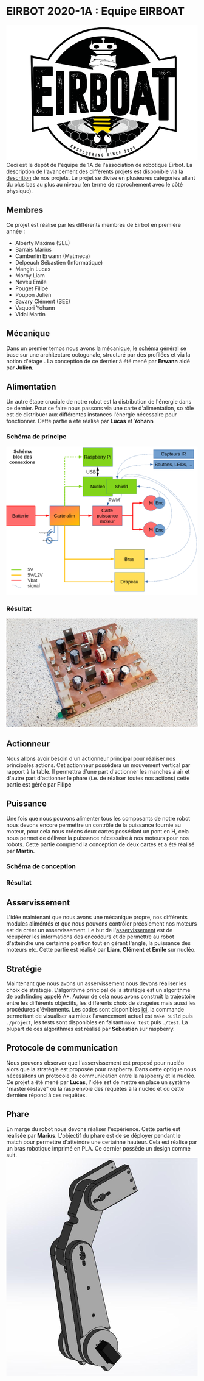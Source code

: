 # EIRBOT 2020-1A : Equipe EIRBOAT
![alt text](https://raw.githubusercontent.com/eirbot/eirbot2020-1A/master/eirbot_logo.png)
Ceci est le dépôt de l'équipe de 1A de l'association de robotique Eirbot. La
description de l'avancement des différents projets est disponible via la 
[descrition](https://github.com/eirbot/eirbot2020-1A/blob/master/description/descrption.pdf) de nos projets. Le projet se divise en plusieures catégories allant du plus bas au plus au niveau (en terme de raprochement avec le côté physique). 

## Membres
Ce projet est réalisé par les différents membres de Eirbot en première année : 
- Alberty Maxime (SEE)
- Barrais Marius
- Camberlin Erwann (Matmeca)
- Delpeuch Sébastien (Informatique)
- Mangin Lucas
- Moroy Liam
- Neveu Emile
- Pouget Filipe
- Poupon Julien
- Savary Clément (SEE)
- Vaquori Yohann
- Vidal Martin

## Mécanique
Dans un premier temps nous avons la mécanique, le [schéma](https://github.com/eirbot/eirbot2020-1A/blob/master/meca/maquette_robot/AssemblageV2.stl) général se base sur une architecture octogonale, structuré par des profilées et via la notion d'étage . La conception de ce dernier à été mené par **Erwann** aidé par **Julien**.

## Alimentation 
Un autre étape cruciale de notre robot est la distribution de l'énergie dans ce dernier. Pour ce faire nous passons via une carte d'alimentation, so rôle est de distribuer aux différentes instances l'énergie nécessaire pour fonctionner. Cette partie à été réalisé par **Lucas** et **Yohann** 
### Schéma de principe
![alt text](https://raw.githubusercontent.com/eirbot/eirbot2020-1A/master/schema_bloc_connexions.png)
### Résultat
![alt text](https://github.com/eirbot/eirbot2020-1A/blob/master/reunion/alimentation.jpg)

## Actionneur
Nous allons avoir besoin d'un actionneur principal pour réaliser nos principales actions. Cet actionneur possèdera un mouvement vertical par rapport à la table. Il permettra d'une part d'actionner les manches à air et d'autre part d'actionner le phare (i.e. de réaliser toutes nos actions) cette partie est gérée par **Filipe**

## Puissance 
Une fois que nous pouvons alimenter tous les composants de notre robot nous devons encore permettre un contrôle de la puissance fournie au moteur, pour cela nous créons deux cartes possédant un pont en H, cela nous permet de délivrer la puissance nécessaire à nos moteurs pour nos robots. Cette partie comprend la conception de deux cartes et a été réalisé par **Martin**.
### Schéma de conception

### Résultat

## Asservissement
L'idée maintenant que nous avons une mécanique propre, nos différents modules aliméntés et que nous pouvons contrôler précsiement nos moteurs est de créer un asservissement. Le but de l'[asservissement](https://github.com/eirbot/eirbot2020-1A/tree/master/code/nucleo) est de récupérer les informations des encodeurs et de permettre au robot d'atteindre une certainne position tout en gérant l'angle, la puissance des moteurs etc. Cette partie est réalisé par **Liam**, **Clément** et **Emile** sur nucléo.

## Stratégie
Maintenant que nous avons un asservissement nous devons réaliser les choix de stratégie. L'algorithme principal de la stratégie est un algorithme de pathfinding appelé A*. Autour de cela nous avons construit la trajectoire entre les différents objectifs, les différents choix de stragéies mais aussi les procédures d'évitements. Les codes sont disponibles [ici](https://github.com/eirbot/eirbot2020-1A/tree/master/code/rasp/src), la commande permettant de visualiser au mieux l'avancement actuel est `make build` puis `./project`, les tests sont disponibles en faisant `make test` puis `./test`. La plupart de ces algorithmes est réalisé par **Sébastien** sur raspberry.

## Protocole de communication
Nous pouvons observer que l'asservissement est proposé pour nucléo alors que la stratégie est proposée pour raspberry. Dans cette optique nous nécessitons un protocole de communication entre la raspberry et la nucléo. Ce projet a été mené par **Lucas**, l'idée est de mettre en place un système "master<->slave" où la rasp envoie des requêtes à la nucléo et où cette dernière répond à ces requêtes. 

## Phare
En marge du robot nous devons réaliser l'expérience. Cette partie est réalisée par **Marius**. L'objectif du phare est de se déployer pendant le match pour permettre d'atteindre une certainne hauteur. Cela est réalisé par un bras robotique imprimé en PLA. Ce dernier possède un design comme suit.
![alt text](https://raw.githubusercontent.com/eirbot/eirbot2020-1A/master/reunion/phare.jpg)



